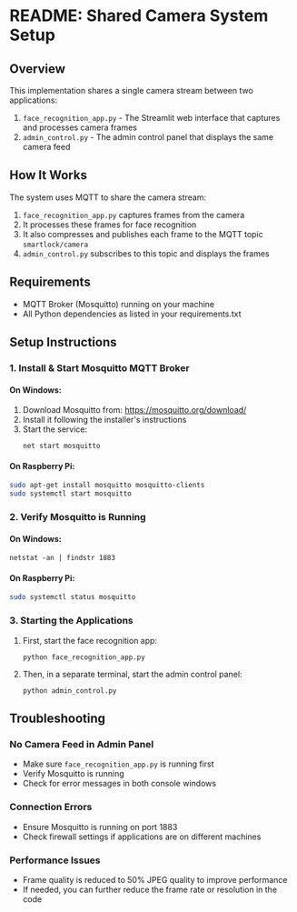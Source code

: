 # README: Shared Camera System Setup

## Overview

This implementation shares a single camera stream between two applications:
1. `face_recognition_app.py` - The Streamlit web interface that captures and processes camera frames
2. `admin_control.py` - The admin control panel that displays the same camera feed

## How It Works

The system uses MQTT to share the camera stream:

1. `face_recognition_app.py` captures frames from the camera
2. It processes these frames for face recognition
3. It also compresses and publishes each frame to the MQTT topic `smartlock/camera`
4. `admin_control.py` subscribes to this topic and displays the frames

## Requirements

- MQTT Broker (Mosquitto) running on your machine
- All Python dependencies as listed in your requirements.txt

## Setup Instructions

### 1. Install & Start Mosquitto MQTT Broker

#### On Windows:
1. Download Mosquitto from: https://mosquitto.org/download/
2. Install it following the installer's instructions
3. Start the service:
   ```
   net start mosquitto
   ```

#### On Raspberry Pi:
```bash
sudo apt-get install mosquitto mosquitto-clients
sudo systemctl start mosquitto
```

### 2. Verify Mosquitto is Running

#### On Windows:
```
netstat -an | findstr 1883
```

#### On Raspberry Pi:
```bash
sudo systemctl status mosquitto
```

### 3. Starting the Applications

1. First, start the face recognition app:
   ```
   python face_recognition_app.py
   ```

2. Then, in a separate terminal, start the admin control panel:
   ```
   python admin_control.py
   ```

## Troubleshooting

### No Camera Feed in Admin Panel
- Make sure `face_recognition_app.py` is running first
- Verify Mosquitto is running
- Check for error messages in both console windows

### Connection Errors
- Ensure Mosquitto is running on port 1883
- Check firewall settings if applications are on different machines

### Performance Issues
- Frame quality is reduced to 50% JPEG quality to improve performance
- If needed, you can further reduce the frame rate or resolution in the code